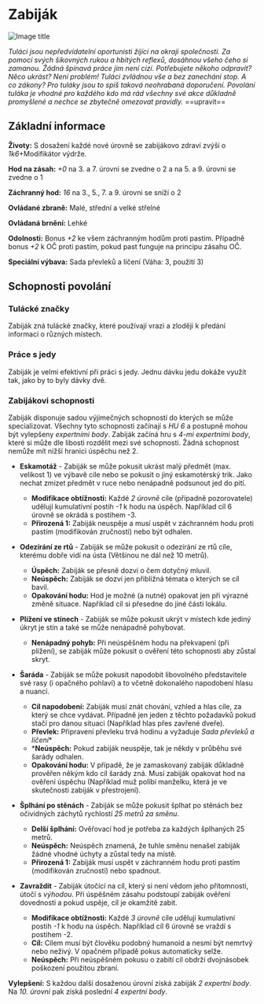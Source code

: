 # Zabiják

![Image title](/assets/classes/Assassin.jpeg)

*Tuláci jsou nepředvídatelní oportunisti žijící na okraji společnosti. Za pomocí svých šikovných rukou a hbitých reflexů, dosáhnou všeho čeho si zamanou. Žádná špinavá práce jim není cizí. Potřebujete někoho odpravit? Něco ukrást? Není problém! Tuláci zvládnou vše a bez zanechání stop. A co zákony? Pro tuláky jsou to spíš taková neohrabaná doporučení. Povolání tuláka je vhodné pro každého kdo má rád všechny své akce důkladně promyšlené a nechce se zbytečně omezovat pravidly.* ==upravit==

## Základní informace

**Životy:** S dosažení každé nové úrovně se zabijákovo zdraví zvýší o *1k6*+Modifikátor výdrže.

**Hod na zásah:** *+0* na 3. a 7. úrovni se zvedne o 2 a na 5. a 9. úrovni se zvedne o 1

**Záchranný hod:** *16* na 3., 5., 7. a 9. úrovni se sníží o 2

**Ovládané zbraně:** Malé, střední a velké střelné

**Ovládaná brnění:** Lehké

**Odolnosti:** Bonus *+2* ke všem záchranným hodům proti pastím. Případně bonus *+2* k OČ proti pastím, pokud past funguje na principu zásahu OČ.

**Speciální výbava:** Sada převleků a líčení (Váha: 3, použití 3)

## Schopnosti povolání

### Tulácké značky

Zabiják zná tulácké značky, které používají vrazi a zloději k předání informací o různých místech.

### Práce s jedy

Zabiják je velmi efektivní při práci s jedy. Jednu dávku jedu dokáže využít tak, jako by to byly dávky dvě.

### Zabijákovi schopnosti

Zabiják disponuje sadou výjimečných schopností do kterých se může specializovat. Všechny tyto schopnosti začínají s *HU 6* a postupně mohou být vylepšeny *expertními body*. Zabiják začíná hru s *4-mi expertními body*, které si může dle libosti rozdělit mezi své schopnosti. Žádná schopnost nemůže mít nižší hranici úspěchu než 2.

- **Eskamotáž** - Zabiják se může pokusit ukrást malý předmět (max. velikost 1) ve výbavě cíle nebo se pokusit o jiný eskamotérský trik. Jako nechat zmizet předmět v ruce nebo nenápadně podsunout jed do pití.
    - **Modifikace obtížnosti:** Každé *2 úrovně* cíle (případně pozorovatele) udělují kumulativní postih *-1* k hodu na úspěch. Například cíl 6 úrovně se okrádá s postihem -3.
    - **Přirozená 1:** Zabiják neuspěje a musí uspět v záchranném hodu proti pastím (modifikován zručností) nebo být odhalen.

- **Odezírání ze rtů** - Zabiják se může pokusit o odezírání ze rtů cíle, kterému dobře vidí na ústa (Většinou ne dál než 10 metrů).
    - **Úspěch:** Zabiják se přesně dozví o čem dotyčný mluvil.
    - **Neúspěch:** Zabiják se dozví jen přibližná témata o kterých se cíl bavil.
    - **Opakování hodu:** Hod je možné (a nutné) opakovat jen při výrazné změně situace. Například cíl si přesedne do jiné části lokálu.
- **Plížení ve stínech** - Zabiják se může pokusit ukrýt v místech kde jediný úkryt je stín a také se může nenápadně pohybovat.
    - **Nenápadný pohyb:** Při neúspěšném hodu na překvapení (při plížení), se zabiják může pokusit o ověření této schopnosti aby zůstal skryt.
- **Šaráda** - Zabiják se může pokusit napodobit libovolného představitele své rasy (i opačného pohlaví) a to včetně dokonalého napodobení hlasu a nuancí.
    - **Cíl napodobení:** Zabiják musí znát chování, vzhled a hlas cíle, za který se chce vydávat.  Případně jen jeden z těchto požadavků pokud stačí pro danou situaci (Například hlas přes zavřené dveře).
    - **Převlek:** Připravení převleku trvá hodinu a vyžaduje *Sada převleků a líčení**
    - ***Neúspěch:** Pokud zabiják neuspěje, tak je někdy v průběhu své šarády odhalen. 
    - **Opakování hodu:** V případě, že je zamaskovaný zabiják důkladně prověřen někým kdo cíl šarády zná. Musí zabiják opakovat hod na ověření úspěchu (Například muž políbí manželku, která je ve skutečnosti zabiják v přestrojení).
- **Šplhání po stěnách** - Zabiják se může pokusit šplhat po stěnách bez očividných záchytů rychlostí *25 metrů za směnu*.
    - **Delší šplhání:** Ověřovací hod je potřeba za každých šplhaných 25 metrů.
    - **Neúspěch:** Neúspěch znamená, že tuhle směnu nenašel zabiják žádné vhodné úchyty a zůstal tedy na místě.
    - **Přirozená 1:**  Zabiják musí uspět v záchranném hodu proti pastím (modifikován zručností) nebo spadnout.
- **Zavraždit** - Zabiják útočící na cíl, který si není vědom jeho přítomnosti, útočí s *výhodou*. Při úspěšném zásahu podstoupí zabiják ověření dovednosti a pokud uspěje, cíl je okamžitě zabit.
    - **Modifikace obtížnosti:** Každé *3 úrovně* cíle udělují kumulativní postih *-1* k hodu na úspěch. Například cíl 6 úrovně se vraždí s postihem -2.
    - **Cíl:** Cílem musí být člověku podobný humanoid a nesmí být nemrtvý nebo neživý. V opačném případě pokus automaticky selže.
    - **Neúspěch:** Při neúspěšném pokusu o zabití cíl obdrží dvojnásobek poškození použitou zbraní.

**Vylepšení:** S každou další dosaženou úrovní získá zabiják *2 expertní body*. Na *10. úrovni* pak získá poslední *4 expertní body*.
